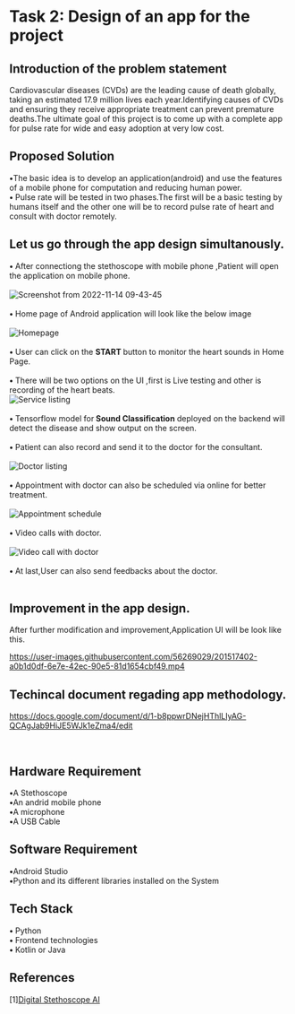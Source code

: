 # Task 2: Design of an app for the project 

## <b>Introduction of the problem statement</b><br> 
Cardiovascular diseases (CVDs) are the leading cause of death globally, taking an estimated 17.9 million lives each year.Identifying causes of CVDs and ensuring they receive appropriate treatment can prevent premature deaths.The ultimate goal of this project is to come up with a complete app for pulse rate for wide and easy adoption at very low cost.

## <b>Proposed Solution</b><br>
<b>•</b>The basic idea is to develop an application(android) and use the features of a mobile phone for computation and reducing human power.<br>
<b>•</b> Pulse rate  will be tested in two phases.The first will be a basic testing by humans itself and the other one will be to record pulse rate of heart and consult with doctor remotely.
<br>
## Let us go through the app design simultanously.<br>

<b>•</b> After connectiong the stethoscope with mobile phone ,Patient will open the application on mobile phone.<br><br>
![Screenshot from 2022-11-14 09-43-45](https://user-images.githubusercontent.com/56269029/201574196-d8ddfb93-3ac7-4a7b-8a5e-7d561727a079.png)<br><br>
<b>•</b> Home page of Android application will look like the below image<br><br>
![Homepage](https://user-images.githubusercontent.com/56269029/201574392-e3fca818-39fd-49a2-a873-67e75ba2be6d.jpg)<br><br>
<b>•</b> User can click on the <b>START </b> button to monitor the heart sounds in Home Page.<br><br>
<b>•</b> There will be two options on the UI ,first is Live testing and other is recording of the heart beats.<br>
![Service listing](https://user-images.githubusercontent.com/56269029/201574622-ace509ea-1d6d-421a-84d5-8155aada5b40.jpg)<br><br>
<b>•</b> Tensorflow model for<b> Sound Classification</b> deployed on the backend will detect the disease and show output on the screen.<br><br>
<b>•</b> Patient can also record and send it to the doctor for the consultant.<br><br>
![Doctor listing](https://user-images.githubusercontent.com/56269029/201574818-cbbafea2-9eeb-4669-9934-8565bd7e4b7b.jpg)<br><br>
<b>•</b>  Appointment with doctor can also be scheduled via online for better treatment.<br><br>
![Appointment schedule](https://user-images.githubusercontent.com/56269029/201574914-6d8a8425-9f10-409f-8a3d-5e8f0c606233.jpg)<br><br>
<b>•</b> Video calls with doctor.<br><br>
![Video call with doctor](https://user-images.githubusercontent.com/56269029/201575021-235c79d7-c496-4269-a13e-eddef19c2e2d.jpg)<br><br>
<b>•</b>  At last,User can also send feedbacks about the doctor.<br><br>



## Improvement in the app design.<br>
After further modification and improvement,Application UI will be look like this.


https://user-images.githubusercontent.com/56269029/201517402-a0b1d0df-6e7e-42ec-90e5-81d1654cbf49.mp4

## Techincal document regading app methodology.<br>
https://docs.google.com/document/d/1-b8ppwrDNejHThlLIyAG-QCAgJab9HiJE5WJk1eZma4/edit


<br>


## Hardware Requirement

<b>•</b>A Stethoscope<br>
<b>•</b>An andrid mobile phone<br>
<b>•</b>A microphone<br>
<b>•</b>A USB Cable<br>


## Software Requirement
<b>•</b>Android Studio<br>
<b>•</b>Python and its different libraries installed on the System<br>



## Tech Stack
<b>•</b> Python<br>
<b>•</b> Frontend technologies<br>
<b>•</b> Kotlin or Java<br>



## References
[1][Digital Stethoscope AI](https://www.hackster.io/mixpose/digital-stethoscope-ai-1e0229)







